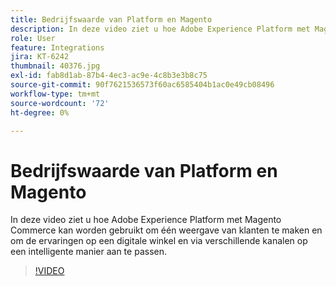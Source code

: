 ```yaml
---
title: Bedrijfswaarde van Platform en Magento
description: In deze video ziet u hoe Adobe Experience Platform met Magento Commerce kan worden gebruikt om één weergave van klanten te maken en om de ervaringen op een digitale winkel en via verschillende kanalen op een intelligente manier aan te passen.
role: User
feature: Integrations
jira: KT-6242
thumbnail: 40376.jpg
exl-id: fab8d1ab-87b4-4ec3-ac9e-4c8b3e3b8c75
source-git-commit: 90f7621536573f60ac6585404b1ac0e49cb08496
workflow-type: tm+mt
source-wordcount: '72'
ht-degree: 0%

---
```


# Bedrijfswaarde van Platform en Magento

In deze video ziet u hoe Adobe Experience Platform met Magento Commerce kan worden gebruikt om één weergave van klanten te maken en om de ervaringen op een digitale winkel en via verschillende kanalen op een intelligente manier aan te passen.

>[!VIDEO](https://video.tv.adobe.com/v/40376?quality=12&learn=on)


